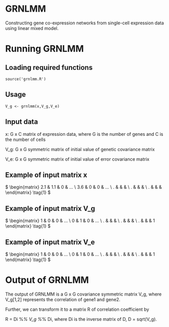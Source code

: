 # GRNLMM
Constructing gene co-expression networks from single-cell expression data using linear mixed model.
# Running GRNLMM
## Loading required functions
`source('grnlmm.R')`

## Usage
`V_g <- grnlmm(x,V_g,V_e)`

## Input data
x: G x C matrix of expression data, where G is the number of genes and C is the number of cells

V_g: G x G symmetric matrix of initial value of genetic covariance matrix

V_e: G x G symmetric matrix of initial value of error covariance matrix

## Example of input matrix x
$
  \begin{matrix}
   2.1 & 1.1 & 0 & ... \\
   3.6 & 0 & 0 & ... \\
   . &  &  & \\
   . &  &  & \\
   . &  &  & 
  \end{matrix} \tag{1}
$

## Example of input matrix V_g
$
  \begin{matrix}
   1 & 0 & 0 & ... \\
   0 & 1 & 0 & ... \\
   . &  &  & \\
   . &  &  & \\
   . &  &  & 1
  \end{matrix} \tag{1}
$

## Example of input matrix V_e
$
  \begin{matrix}
   1 & 0 & 0 & ... \\
   0 & 1 & 0 & ... \\
   . &  &  & \\
   . &  &  & \\
   . &  &  & 1
  \end{matrix} \tag{1}
$

# Output of GRNLMM
The output of GRNLMM is a G x G covariance symmetric matrix V_g, where V_g[1,2] represents the correlation of gene1 and gene2.

Further, we can transform it to a matrix R of correlation coefficient by

R = Di %*% V_g %*% Di, where Di is the inverse matrix of D, D = sqrt(V_g).
